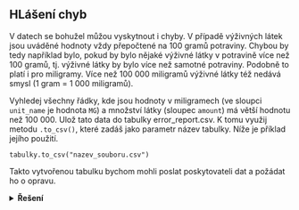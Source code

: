 ## HLášení chyb

V datech se bohužel můžou vyskytnout i chyby.
V případě výživných látek jsou uváděné hodnoty vždy přepočtené na 100 gramů potraviny.
Chybou by tedy například bylo, pokud by bylo nějaké výživné látky v potravině více než 100 gramů, tj. výživné látky by bylo více než samotné potraviny.
Podobně to platí i pro miligramy. Více než 100 000 miligramů výživné látky též nedává smysl (1 gram = 1 000 miligramů).

Vyhledej všechny řádky, kde jsou hodnoty v miligramech (ve sloupci `unit_name` je hodnota `MG`) a množství látky (sloupec `amount`) má větší hodnotu než 100 000.
Ulož tato data do tabulky error_report.csv. K tomu využij metodu `.to_csv()`, které zadáš jako parametr název tabulky.
Níže je příklad jejího použití.

`tabulky.to_csv("nazev_souboru.csv")`

Takto vytvořenou tabulku bychom mohli poslat poskytovateli dat a požádat ho o opravu.

<details>
<summary><b>Řešení</b></summary>

```python
import pandas as pd

url_food_nutrient = "https://kodim.cz/cms/assets/czechitas/python-data-1/python-pro-data-1/podmineny-vyber/podmineny-vyber/food_nutrient.csv"
food_nutrient = pd.read_csv(url_food_nutrient)

errors = food_nutrient[
    (food_nutrient["unit_name"] == "MG")
    & (food_nutrient["amount"] > 100_000)
]

errors.to_csv("error_reports.csv")
```

</details>